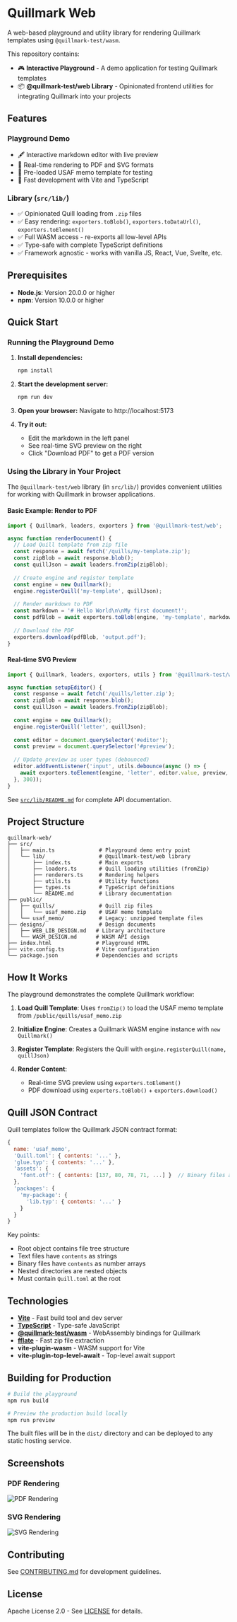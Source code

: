 # Quillmark Web

A web-based playground and utility library for rendering Quillmark templates using `@quillmark-test/wasm`.

This repository contains:
- 🎮 **Interactive Playground** - A demo application for testing Quillmark templates
- 📦 **@quillmark-test/web Library** - Opinionated frontend utilities for integrating Quillmark into your projects

## Features

### Playground Demo
- 🖋️ Interactive markdown editor with live preview
- 📄 Real-time rendering to PDF and SVG formats
- 🎯 Pre-loaded USAF memo template for testing
- 🚀 Fast development with Vite and TypeScript

### Library (`src/lib/`)
- ✅ Opinionated Quill loading from `.zip` files
- ✅ Easy rendering: `exporters.toBlob()`, `exporters.toDataUrl()`, `exporters.toElement()`
- ✅ Full WASM access - re-exports all low-level APIs
- ✅ Type-safe with complete TypeScript definitions
- ✅ Framework agnostic - works with vanilla JS, React, Vue, Svelte, etc.

## Prerequisites

- **Node.js**: Version 20.0.0 or higher
- **npm**: Version 10.0.0 or higher

## Quick Start

### Running the Playground Demo

1. **Install dependencies:**
   ```bash
   npm install
   ```

2. **Start the development server:**
   ```bash
   npm run dev
   ```

3. **Open your browser:**
   Navigate to http://localhost:5173

4. **Try it out:**
   - Edit the markdown in the left panel
   - See real-time SVG preview on the right
   - Click "Download PDF" to get a PDF version

### Using the Library in Your Project

The `@quillmark-test/web` library (in `src/lib/`) provides convenient utilities for working with Quillmark in browser applications.

#### Basic Example: Render to PDF

```typescript
import { Quillmark, loaders, exporters } from '@quillmark-test/web';

async function renderDocument() {
  // Load Quill template from zip file
  const response = await fetch('/quills/my-template.zip');
  const zipBlob = await response.blob();
  const quillJson = await loaders.fromZip(zipBlob);
  
  // Create engine and register template
  const engine = new Quillmark();
  engine.registerQuill('my-template', quillJson);
  
  // Render markdown to PDF
  const markdown = '# Hello World\n\nMy first document!';
  const pdfBlob = await exporters.toBlob(engine, 'my-template', markdown, { format: 'pdf' });
  
  // Download the PDF
  exporters.download(pdfBlob, 'output.pdf');
}
```

#### Real-time SVG Preview

```typescript
import { Quillmark, loaders, exporters, utils } from '@quillmark-test/web';

async function setupEditor() {
  const response = await fetch('/quills/letter.zip');
  const zipBlob = await response.blob();
  const quillJson = await loaders.fromZip(zipBlob);
  
  const engine = new Quillmark();
  engine.registerQuill('letter', quillJson);
  
  const editor = document.querySelector('#editor');
  const preview = document.querySelector('#preview');
  
  // Update preview as user types (debounced)
  editor.addEventListener('input', utils.debounce(async () => {
    await exporters.toElement(engine, 'letter', editor.value, preview, { format: 'svg' });
  }, 300));
}
```

See [`src/lib/README.md`](src/lib/README.md) for complete API documentation.

## Project Structure

```
quillmark-web/
├── src/
│   ├── main.ts              # Playground demo entry point
│   └── lib/                 # @quillmark-test/web library
│       ├── index.ts         # Main exports
│       ├── loaders.ts       # Quill loading utilities (fromZip)
│       ├── renderers.ts     # Rendering helpers
│       ├── utils.ts         # Utility functions
│       ├── types.ts         # TypeScript definitions
│       └── README.md        # Library documentation
├── public/
│   ├── quills/              # Quill zip files
│   │   └── usaf_memo.zip    # USAF memo template
│   └── usaf_memo/           # Legacy: unzipped template files
├── designs/                 # Design documents
│   ├── WEB_LIB_DESIGN.md   # Library architecture
│   └── WASM_DESIGN.md      # WASM API design
├── index.html              # Playground HTML
├── vite.config.ts          # Vite configuration
└── package.json            # Dependencies and scripts
```

## How It Works

The playground demonstrates the complete Quillmark workflow:

1. **Load Quill Template**: Uses `fromZip()` to load the USAF memo template from `/public/quills/usaf_memo.zip`

2. **Initialize Engine**: Creates a Quillmark WASM engine instance with `new Quillmark()`

3. **Register Template**: Registers the Quill with `engine.registerQuill(name, quillJson)`

4. **Render Content**: 
   - Real-time SVG preview using `exporters.toElement()`
   - PDF download using `exporters.toBlob()` + `exporters.download()`

## Quill JSON Contract

Quill templates follow the Quillmark JSON contract format:

```javascript
{
  name: 'usaf_memo',
  'Quill.toml': { contents: '...' },
  'glue.typ': { contents: '...' },
  'assets': {
    'font.otf': { contents: [137, 80, 78, 71, ...] }  // Binary files as number arrays
  },
  'packages': {
    'my-package': {
      'lib.typ': { contents: '...' }
    }
  }
}
```

Key points:
- Root object contains file tree structure
- Text files have `contents` as strings
- Binary files have `contents` as number arrays
- Nested directories are nested objects
- Must contain `Quill.toml` at the root

## Technologies

- **[Vite](https://vitejs.dev/)** - Fast build tool and dev server
- **[TypeScript](https://www.typescriptlang.org/)** - Type-safe JavaScript
- **[@quillmark-test/wasm](https://github.com/quillmark)** - WebAssembly bindings for Quillmark
- **[fflate](https://github.com/101arrowz/fflate)** - Fast zip file extraction
- **vite-plugin-wasm** - WASM support for Vite
- **vite-plugin-top-level-await** - Top-level await support

## Building for Production

```bash
# Build the playground
npm run build

# Preview the production build locally
npm run preview
```

The built files will be in the `dist/` directory and can be deployed to any static hosting service.

## Screenshots

### PDF Rendering
![PDF Rendering](https://github.com/user-attachments/assets/50981065-18bc-4f36-b5ae-4522e3e04643)

### SVG Rendering
![SVG Rendering](https://github.com/user-attachments/assets/c7648623-0056-457d-b52e-ca12c89ed571)

## Contributing

See [CONTRIBUTING.md](CONTRIBUTING.md) for development guidelines.

## License

Apache License 2.0 - See [LICENSE](LICENSE) for details.
